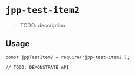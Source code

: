 # `jpp-test-item2`

> TODO: description

## Usage

```
const jppTestItem2 = require('jpp-test-item2');

// TODO: DEMONSTRATE API
```
